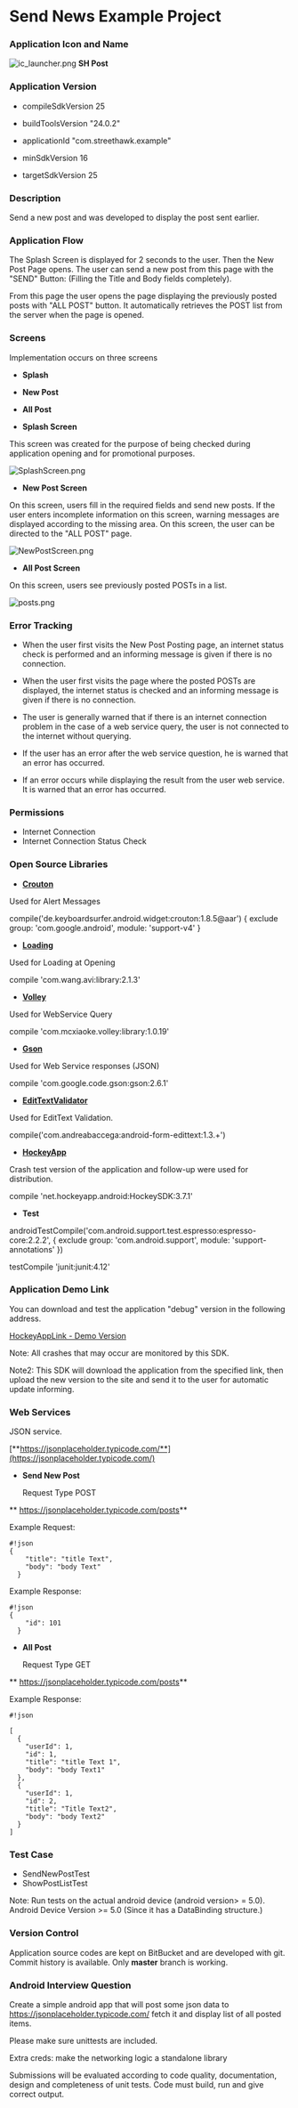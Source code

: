 # Send News Example Project #

### Application Icon and Name  ###

![ic_launcher.png](https://bitbucket.org/repo/4xpday/images/681013801-ic_launcher.png) **SH Post**

### Application Version ###

* compileSdkVersion 25

* buildToolsVersion "24.0.2"
* applicationId "com.streethawk.example"

* minSdkVersion 16

* targetSdkVersion 25


### Description ###

Send a new post and was developed to display the post sent earlier.

### Application Flow  ###

The Splash Screen is displayed for 2 seconds to the user. Then the New Post Page opens. The user can send a new post from this page with the "SEND" Button: (Filling the Title and Body fields completely).

From this page the user opens the page displaying the previously posted posts with "ALL POST" button. It automatically retrieves the POST list from the server when the page is opened.


### Screens ###

Implementation occurs on three screens

* **Splash**
* **New Post**
* **All Post**

* **Splash Screen**

This screen was created for the purpose of being checked during application opening and for promotional purposes.

![SplashScreen.png](https://bitbucket.org/repo/4xpday/images/2450788905-SplashScreen.png)


* **New Post Screen**

On this screen, users fill in the required fields and send new posts. If the user enters incomplete information on this screen, warning messages are displayed according to the missing area.
On this screen, the user can be directed to the "ALL POST" page.


![NewPostScreen.png](https://bitbucket.org/repo/4xpday/images/896725399-NewPostScreen.png)

* **All Post Screen**

On this screen, users see previously posted POSTs in a list.

![posts.png](https://bitbucket.org/repo/4xpday/images/3453888552-posts.png)
### Error Tracking ###

* When the user first visits the New Post Posting page, an internet status check is performed and an informing message is given if there is no connection.

* When the user first visits the page where the posted POSTs are displayed, the internet status is checked and an informing message is given if there is no connection.

* The user is generally warned that if there is an internet connection problem in the case of a web service query, the user is not connected to the internet without querying.

* If the user has an error after the web service question, he is warned that an error has occurred.

* If an error occurs while displaying the result from the user web service.
It is warned that an error has occurred.

### Permissions ###

* Internet Connection
* Internet Connection Status Check

### Open Source Libraries  ###

* **[Crouton](https://github.com/keyboardsurfer/Crouton)**

Used for Alert Messages

compile('de.keyboardsurfer.android.widget:crouton:1.8.5@aar') {
    exclude group: 'com.google.android', module: 'support-v4'
}

* **[Loading](https://github.com/81813780/AVLoadingIndicatorView)**

Used for Loading at Opening

compile 'com.wang.avi:library:2.1.3'

* **[Volley](https://github.com/mcxiaoke/android-volley)**

Used for WebService Query

compile 'com.mcxiaoke.volley:library:1.0.19'

* **[Gson](https://github.com/google/gson)**

Used for Web Service responses (JSON)

compile 'com.google.code.gson:gson:2.6.1'

* **[EditTextValidator](https://github.com/vekexasia/android-edittext-validator)**

Used for EditText Validation.

compile('com.andreabaccega:android-form-edittext:1.3.+')

* **[HockeyApp](https://hockeyapp.net)**

Crash test version of the application and follow-up were used for distribution.
 
compile 'net.hockeyapp.android:HockeySDK:3.7.1'

* **Test** 

androidTestCompile('com.android.support.test.espresso:espresso-core:2.2.2', {
    exclude group: 'com.android.support', module: 'support-annotations'
})


testCompile 'junit:junit:4.12'

### Application Demo Link ###

You can download and test the application "debug" version in the following address.

[HockeyAppLink - Demo Version
](https://rink.hockeyapp.net/apps/e1b1aa793e7241488c2d586d8e4778f0/)


Note: All crashes that may occur are monitored by this SDK.

Note2: This SDK will download the application from the specified link, then upload the new version to the site and send it to the user for automatic update informing.


### Web Services ###

JSON service.

[**https://jsonplaceholder.typicode.com/**](https://jsonplaceholder.typicode.com/)

 * **Send New Post**  
  
   Request Type POST

  ** https://jsonplaceholder.typicode.com/posts**

Example Request:

```
#!json
{
    "title": "title Text",
    "body": "body Text"
  }
```

Example Response:

```
#!json
{
    "id": 101
  }
```




 * **All Post** 

   Request Type GET

  ** https://jsonplaceholder.typicode.com/posts**

Example Response:


```
#!json

[
  {
    "userId": 1,
    "id": 1,
    "title": "title Text 1",
    "body": "body Text1"
  },
  {
    "userId": 1,
    "id": 2,
    "title": "Title Text2",
    "body": "body Text2"
  }
]
```

### Test Case  ###
 
 * SendNewPostTest
 * ShowPostListTest

Note: Run tests on the actual android device (android version> = 5.0). 
    Android Device Version >= 5.0  (Since it has a DataBinding structure.)

### Version Control  ###

Application source codes are kept on BitBucket and are developed with git.
Commit history is available.
Only **master** branch is working.

###  Android Interview Question  ### 
Create a simple android app that will post some json data to https://jsonplaceholder.typicode.com/ fetch it and display list of all posted items.

Please make sure unittests are included.

Extra creds: make the networking logic a standalone library

Submissions will be evaluated according to code quality, documentation, design and completeness of unit tests. Code must build, run and give correct output.

